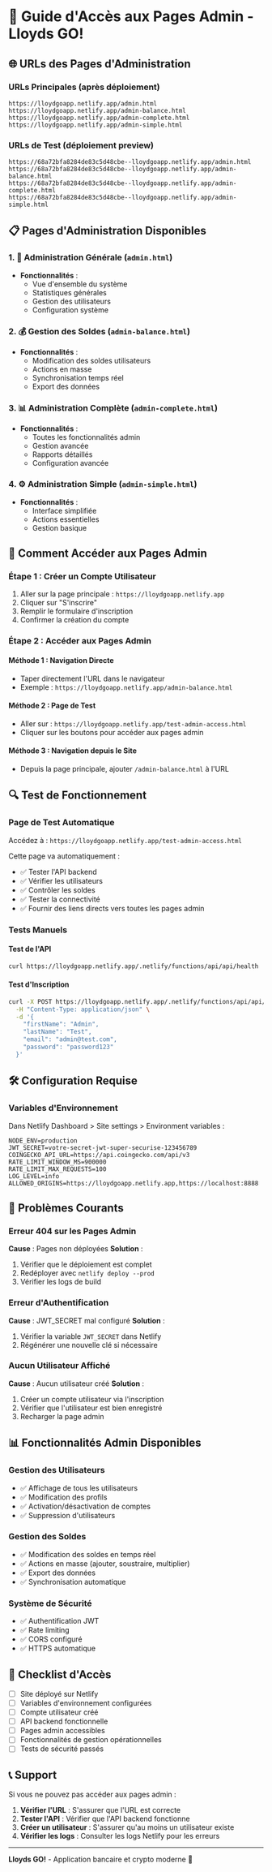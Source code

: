 # 🔧 Guide d'Accès aux Pages Admin - Lloyds GO!

## 🌐 URLs des Pages d'Administration

### **URLs Principales (après déploiement)**

```
https://lloydgoapp.netlify.app/admin.html
https://lloydgoapp.netlify.app/admin-balance.html
https://lloydgoapp.netlify.app/admin-complete.html
https://lloydgoapp.netlify.app/admin-simple.html
```

### **URLs de Test (déploiement preview)**

```
https://68a72bfa8284de83c5d48cbe--lloydgoapp.netlify.app/admin.html
https://68a72bfa8284de83c5d48cbe--lloydgoapp.netlify.app/admin-balance.html
https://68a72bfa8284de83c5d48cbe--lloydgoapp.netlify.app/admin-complete.html
https://68a72bfa8284de83c5d48cbe--lloydgoapp.netlify.app/admin-simple.html
```

## 📋 Pages d'Administration Disponibles

### 1. **🔧 Administration Générale** (`admin.html`)
- **Fonctionnalités** :
  - Vue d'ensemble du système
  - Statistiques générales
  - Gestion des utilisateurs
  - Configuration système

### 2. **💰 Gestion des Soldes** (`admin-balance.html`)
- **Fonctionnalités** :
  - Modification des soldes utilisateurs
  - Actions en masse
  - Synchronisation temps réel
  - Export des données

### 3. **📊 Administration Complète** (`admin-complete.html`)
- **Fonctionnalités** :
  - Toutes les fonctionnalités admin
  - Gestion avancée
  - Rapports détaillés
  - Configuration avancée

### 4. **⚙️ Administration Simple** (`admin-simple.html`)
- **Fonctionnalités** :
  - Interface simplifiée
  - Actions essentielles
  - Gestion basique

## 🚀 Comment Accéder aux Pages Admin

### **Étape 1 : Créer un Compte Utilisateur**

1. Aller sur la page principale : `https://lloydgoapp.netlify.app`
2. Cliquer sur "S'inscrire"
3. Remplir le formulaire d'inscription
4. Confirmer la création du compte

### **Étape 2 : Accéder aux Pages Admin**

#### **Méthode 1 : Navigation Directe**
- Taper directement l'URL dans le navigateur
- Exemple : `https://lloydgoapp.netlify.app/admin-balance.html`

#### **Méthode 2 : Page de Test**
- Aller sur : `https://lloydgoapp.netlify.app/test-admin-access.html`
- Cliquer sur les boutons pour accéder aux pages admin

#### **Méthode 3 : Navigation depuis le Site**
- Depuis la page principale, ajouter `/admin-balance.html` à l'URL

## 🔍 Test de Fonctionnement

### **Page de Test Automatique**
Accédez à : `https://lloydgoapp.netlify.app/test-admin-access.html`

Cette page va automatiquement :
- ✅ Tester l'API backend
- ✅ Vérifier les utilisateurs
- ✅ Contrôler les soldes
- ✅ Tester la connectivité
- ✅ Fournir des liens directs vers toutes les pages admin

### **Tests Manuels**

#### **Test de l'API**
```bash
curl https://lloydgoapp.netlify.app/.netlify/functions/api/api/health
```

#### **Test d'Inscription**
```bash
curl -X POST https://lloydgoapp.netlify.app/.netlify/functions/api/api/auth/register \
  -H "Content-Type: application/json" \
  -d '{
    "firstName": "Admin",
    "lastName": "Test",
    "email": "admin@test.com",
    "password": "password123"
  }'
```

## 🛠️ Configuration Requise

### **Variables d'Environnement**
Dans Netlify Dashboard > Site settings > Environment variables :

```env
NODE_ENV=production
JWT_SECRET=votre-secret-jwt-super-securise-123456789
COINGECKO_API_URL=https://api.coingecko.com/api/v3
RATE_LIMIT_WINDOW_MS=900000
RATE_LIMIT_MAX_REQUESTS=100
LOG_LEVEL=info
ALLOWED_ORIGINS=https://lloydgoapp.netlify.app,https://localhost:8888
```

## 🚨 Problèmes Courants

### **Erreur 404 sur les Pages Admin**
**Cause** : Pages non déployées
**Solution** :
1. Vérifier que le déploiement est complet
2. Redéployer avec `netlify deploy --prod`
3. Vérifier les logs de build

### **Erreur d'Authentification**
**Cause** : JWT_SECRET mal configuré
**Solution** :
1. Vérifier la variable `JWT_SECRET` dans Netlify
2. Régénérer une nouvelle clé si nécessaire

### **Aucun Utilisateur Affiché**
**Cause** : Aucun utilisateur créé
**Solution** :
1. Créer un compte utilisateur via l'inscription
2. Vérifier que l'utilisateur est bien enregistré
3. Recharger la page admin

## 📊 Fonctionnalités Admin Disponibles

### **Gestion des Utilisateurs**
- ✅ Affichage de tous les utilisateurs
- ✅ Modification des profils
- ✅ Activation/désactivation de comptes
- ✅ Suppression d'utilisateurs

### **Gestion des Soldes**
- ✅ Modification des soldes en temps réel
- ✅ Actions en masse (ajouter, soustraire, multiplier)
- ✅ Export des données
- ✅ Synchronisation automatique

### **Système de Sécurité**
- ✅ Authentification JWT
- ✅ Rate limiting
- ✅ CORS configuré
- ✅ HTTPS automatique

## 🎯 Checklist d'Accès

- [ ] Site déployé sur Netlify
- [ ] Variables d'environnement configurées
- [ ] Compte utilisateur créé
- [ ] API backend fonctionnelle
- [ ] Pages admin accessibles
- [ ] Fonctionnalités de gestion opérationnelles
- [ ] Tests de sécurité passés

## 📞 Support

Si vous ne pouvez pas accéder aux pages admin :

1. **Vérifier l'URL** : S'assurer que l'URL est correcte
2. **Tester l'API** : Vérifier que l'API backend fonctionne
3. **Créer un utilisateur** : S'assurer qu'au moins un utilisateur existe
4. **Vérifier les logs** : Consulter les logs Netlify pour les erreurs

---

**Lloyds GO!** - Application bancaire et crypto moderne 🚀
